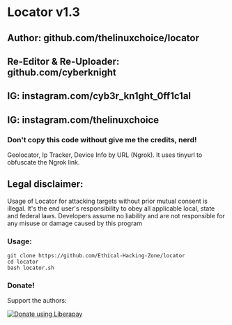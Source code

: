 # Locator v1.3
## Author: github.com/thelinuxchoice/locator
## Re-Editor & Re-Uploader: github.com/cyberknight
## IG: instagram.com/cyb3r_kn1ght_0ff1c1al
## IG: instagram.com/thelinuxchoice
### Don't copy this code without give me the credits, nerd! 

Geolocator, Ip Tracker, Device Info by URL (Ngrok).
It uses tinyurl to obfuscate the Ngrok link.


## Legal disclaimer:

Usage of Locator for attacking targets without prior mutual consent is illegal. It's the end user's responsibility to obey all applicable local, state and federal laws. Developers assume no liability and are not responsible for any misuse or damage caused by this program 


### Usage:
```
git clone https://github.com/Ethical-Hacking-Zone/locator
cd locator
bash locator.sh
```

### Donate!
Support the authors:

<noscript><a href="https://liberapay.com/thelinuxchoice/donate"><img alt="Donate using Liberapay" src="https://liberapay.com/assets/widgets/donate.svg"></a></noscript>
